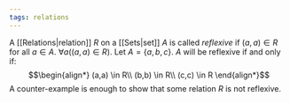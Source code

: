 ```yaml
---
tags: relations
---
```

A [[Relations|relation]] $R$ on a [[Sets|set]] $A$ is called *reflexive* if $(a,a) \in R$ for all $a \in A$. $\forall a ((a,a) \in R)$. 
Let $A = \{a,b,c\}$. $A$ will be reflexive if and only if:
$$\begin{align*}
(a,a) \in R\\
(b,b) \in R\\
(c,c) \in R
\end{align*}$$
A counter-example is enough to show that some relation $R$ is not reflexive.